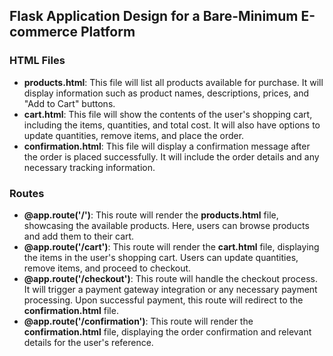 ## Flask Application Design for a Bare-Minimum E-commerce Platform

### HTML Files

- **products.html**: This file will list all products available for purchase. It will display information such as product names, descriptions, prices, and "Add to Cart" buttons.
- **cart.html**: This file will show the contents of the user's shopping cart, including the items, quantities, and total cost. It will also have options to update quantities, remove items, and place the order.
- **confirmation.html**: This file will display a confirmation message after the order is placed successfully. It will include the order details and any necessary tracking information.

### Routes

- **@app.route('/')**: This route will render the **products.html** file, showcasing the available products. Here, users can browse products and add them to their cart.
- **@app.route('/cart')**: This route will render the **cart.html** file, displaying the items in the user's shopping cart. Users can update quantities, remove items, and proceed to checkout.
- **@app.route('/checkout')**: This route will handle the checkout process. It will trigger a payment gateway integration or any necessary payment processing. Upon successful payment, this route will redirect to the **confirmation.html** file.
- **@app.route('/confirmation')**: This route will render the **confirmation.html** file, displaying the order confirmation and relevant details for the user's reference.
